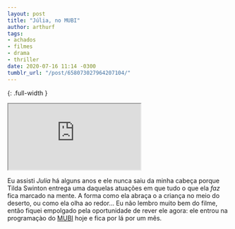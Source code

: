 ```yaml
---
layout: post
title: "Júlia, no MUBI"
author: arthurf
tags:
- achados
- filmes
- drama
- thriller
date: 2020-07-16 11:14 -0300
tumblr_url: "/post/658073027964207104/"
---
```

{: .full-width }
<iframe src="https://www.youtube.com/embed/VDDWeWknMl0"  allow="accelerometer; autoplay; encrypted-media; gyroscope; picture-in-picture" allowfullscreen></iframe>

Eu assisti *Julia* há alguns anos e ele nunca saiu da minha cabeça porque Tilda Swinton entrega uma daquelas atuações em que tudo o que ela _faz_ fica marcado na mente. A forma como ela abraça o a criança no meio do deserto, ou como ela olha ao redor… Eu não lembro muito bem do filme, então fiquei empolgado pela oportunidade de rever ele agora: ele entrou na programaçào do [MUBI](https://mubi.com/films/julia) hoje e fica por lá por um mês.
